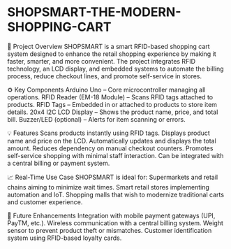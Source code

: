 # SHOPSMART-THE-MODERN-SHOPPING-CART

📌 Project Overview
SHOPSMART is a smart RFID-based shopping cart system designed to enhance the retail shopping experience by making it faster, smarter, and more convenient. The project integrates RFID technology, an LCD display, and embedded systems to automate the billing process, reduce checkout lines, and promote self-service in stores.

⚙️ Key Components
Arduino Uno – Core microcontroller managing all operations.
RFID Reader (EM-18 Module) – Scans RFID tags attached to products.
RFID Tags – Embedded in or attached to products to store item details.
20x4 I2C LCD Display – Shows the product name, price, and total bill.
Buzzer/LED (optional) – Alerts for item scanning or errors.

💡 Features
Scans products instantly using RFID tags.
Displays product name and price on the LCD.
Automatically updates and displays the total amount.
Reduces dependency on manual checkout counters.
Promotes self-service shopping with minimal staff interaction.
Can be integrated with a central billing or payment system.

📈 Real-Time Use Case
SHOPSMART is ideal for:
Supermarkets and retail chains aiming to minimize wait times.
Smart retail stores implementing automation and IoT.
Shopping malls that wish to modernize traditional carts and customer experience.

🚀 Future Enhancements
Integration with mobile payment gateways (UPI, PayTM, etc.).
Wireless communication with a central billing system.
Weight sensor to prevent product theft or mismatches.
Customer identification system using RFID-based loyalty cards.


